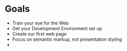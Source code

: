 # Goals

* Train your eye for the Web
* Get your Development Environment set up
* Create our first web page
* Focus on semantic markup, not presentation styling
* 
